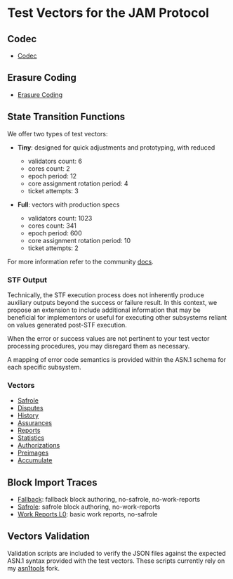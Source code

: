 # Test Vectors for the JAM Protocol

## Codec
 
- [Codec](./codec/README.md)

## Erasure Coding

- [Erasure Coding](./erasure-coding/README.md)

## State Transition Functions

We offer two types of test vectors:

- **Tiny**: designed for quick adjustments and prototyping, with reduced
  - validators count: 6
  - cores count: 2
  - epoch period: 12
  - core assignment rotation period: 4
  - ticket attempts: 3

- **Full**: vectors with production specs
  - validators count: 1023
  - cores count: 341
  - epoch period: 600
  - core assignment rotation period: 10
  - ticket attempts: 2

For more information refer to the community [docs](https://docs.jamcha.in/basics/chain-spec).

### STF Output

Technically, the STF execution process does not inherently produce auxiliary
outputs beyond the success or failure result. In this context, we propose
an extension to include additional information that may be beneficial for
implementors or useful for executing other subsystems reliant on values
generated post-STF execution.

When the error or success values are not pertinent to your test vector
processing procedures, you may disregard them as necessary.

A mapping of error code semantics is provided within the ASN.1 schema for each
specific subsystem.

### Vectors

- [Safrole](./stf/safrole/README.md)
- [Disputes](./stf/disputes/README.md)
- [History](./stf/history/README.md)
- [Assurances](./stf/assurances/README.md)
- [Reports](./stf/reports/README.md)
- [Statistics](./stf/statistics/README.md)
- [Authorizations](./stf/authorizations/README.md)
- [Preimages](./stf/preimages/README.md)
- [Accumulate](./stf/accumulate/README.md)

## Block Import Traces

- [Fallback](./traces/fallback): fallback block authoring, no-safrole, no-work-reports
- [Safrole](./traces/safrole): safrole block authoring, no-work-reports
- [Work Reports L0](./traces/reports-l0): basic work reports, no-safrole

## Vectors Validation

Validation scripts are included to verify the JSON files against the expected
ASN.1 syntax provided with the test vectors. These scripts currently rely on my
[asn1tools](https://github.com/davxy/asn1tools) fork.

